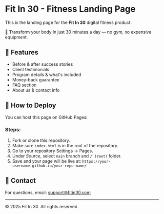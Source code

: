 
# Fit In 30 - Fitness Landing Page

This is the landing page for the **Fit In 30** digital fitness product.

🚀 Transform your body in just 30 minutes a day — no gym, no expensive equipment.

## 📄 Features
- Before & after success stories
- Client testimonials
- Program details & what's included
- Money-back guarantee
- FAQ section
- About us & contact info

## 🧾 How to Deploy
You can host this page on GitHub Pages:

### Steps:
1. Fork or clone this repository.
2. Make sure `index.html` is in the root of the repository.
3. Go to your repository Settings → Pages.
4. Under *Source*, select `main` branch and `/ (root)` folder.
5. Save and your page will be live at: `https://your-username.github.io/your-repo-name/`

## 📧 Contact
For questions, email: [support@fitin30.com](mailto:support@fitin30.com)

---
© 2025 Fit In 30. All rights reserved.
